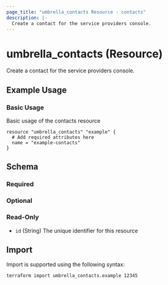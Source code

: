 ```yaml
---
page_title: "umbrella_contacts Resource - contacts"
description: |-
  Create a contact for the service providers console.
---
```


# umbrella_contacts (Resource)

Create a contact for the service providers console.

## Example Usage


### Basic Usage

Basic usage of the contacts resource

```hcl
resource "umbrella_contacts" "example" {
  # Add required attributes here
  name = "example-contacts"
}
```



## Schema

### Required



### Optional



### Read-Only

- `id` (String) The unique identifier for this resource



## Import

Import is supported using the following syntax:

```shell
terraform import umbrella_contacts.example 12345
```

